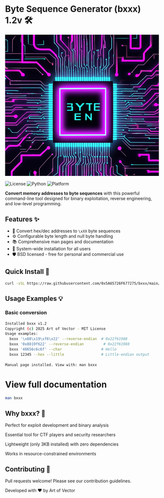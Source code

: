 # Byte Sequence Generator (bxxx) 1.2v 🛠️
![Banner](/image/1.2V.png)

![License](https://img.shields.io/badge/License-MIT-blue)
![Python](https://img.shields.io/badge/Python-3.6+-blue)
![Platform](https://img.shields.io/badge/Platform-Linux%20|%20macOS-lightgrey)

**Convert memory addresses to byte sequences** with this powerful command-line tool designed for binary exploitation, reverse engineering, and low-level programming.
## Features ✨

- 🔢 Convert hex/dec addresses to `\xXX` byte sequences
- ⚙️ Configurable byte length and null byte handling
- 📚 Comprehensive man pages and documentation
- 🐧 System-wide installation for all users
- 🛡️ BSD licensed - free for personal and commercial use

## Quick Install 🚀

```bash
curl -sSL https://raw.githubusercontent.com/0x5A65726F677275/bxxx/main/install.sh | sudo bash
```

## Usage Examples 💡
### Basic conversion
```bash
Installed bxxx v1.2
Copyright (c) 2025 Art of Vector - MIT License
Usage examples:
  bxxx '\x88\x19\xf6\x22' --reverse-endian  # 0x22f61988
  bxxx '0x8819f622' --reverse-endian         # 0x22f61988
  bxxx '48656c6c6f' --char                  # Hello
  bxxx 12345 --hex --little                 # Little-endian output

Manual page installed. View with: man bxxx
```

# View full documentation
```bash
man bxxx
```
## Why bxxx? 🤔
Perfect for exploit development and binary analysis

Essential tool for CTF players and security researchers

Lightweight (only 3KB installed) with zero dependencies

Works in resource-constrained environments

## Contributing 🤝
Pull requests welcome! Please see our contribution guidelines.

Developed with ❤️ by Art of Vector
